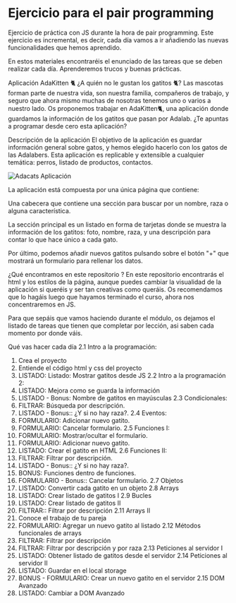 <H1>Ejercicio para el pair programming</H1>
Ejercicio de práctica con JS durante la hora de pair programming. Este ejercicio es incremental, es decir, cada día vamos a ir añadiendo las nuevas funcionalidades que hemos aprendido.

En estos materiales encontraréis el enunciado de las tareas que se deben realizar cada día.
Aprenderemos trucos y buenas prácticas.

Aplicación AdaKitten 🐈
¿A quién no le gustan los gatitos 🐈? Las mascotas forman parte de nuestra vida, son nuestra familia, compañeros de trabajo, y seguro que ahora mismo muchas de nosotras tenemos uno o varios a nuestro lado. Os proponemos trabajar en AdaKitten🐈, una aplicación donde guardamos la información de los gatitos que pasan por Adalab. ¿Te apuntas a programar desde cero esta aplicación?

Descripción de la aplicación
El objetivo de la aplicación es guardar información general sobre gatos, y hemos elegido hacerlo con los gatos de las Adalabers. Esta aplicación es replicable y extensible a cualquier temática: perros, listado de productos, contactos.

![Adacats Aplicación]([https://ejemplo.com/mi-imagen.jpg](https://books.adalab.es/~gitbook/image?url=https%3A%2F%2F2908775143-files.gitbook.io%2F%7E%2Ffiles%2Fv0%2Fb%2Fgitbook-x-prod.appspot.com%2Fo%2Fspaces%252FFeL5m4e6ES4PMjY0BYJw%252Fuploads%252Fgit-blob-e98c503533b258a1aa8d8490324a63b58e9455ed%252Fadakitten_template.png%3Falt%3Dmedia&width=768&dpr=4&quality=100&sign=b9df8e90&sv=2))

La aplicación está compuesta por una única página que contiene:

Una cabecera que contiene una sección para buscar por un nombre, raza o alguna característica.

La sección principal es un listado en forma de tarjetas donde se muestra la información de los gatitos: foto, nombre, raza, y una descripción para contar lo que hace único a cada gato.

Por último, podemos añadir nuevos gatitos pulsando sobre el botón "+" que mostrará un formulario para rellenar los datos.

¿Qué encontramos en este repositorio ?
En este repositorio encontrarás el html y los estilos de la página, aunque puedes cambiar la visualidad de la aplicación si queréis y ser tan creativas como queráis. Os recomendamos que lo hagáis luego que hayamos terminado el curso, ahora nos concentraremos en JS.

Para que sepáis que vamos haciendo durante el módulo, os dejamos el listado de tareas que tienen que completar por lección, asi saben cada momento por donde váis.

Qué vas hacer cada día
2.1 Intro a la programación:
 1. Crea el proyecto    
 2. Entiende el código html y css del proyecto
 3. LISTADO: Listado: Mostrar gatitos desde JS
2.2 Intro a la programación 2:
 1. LISTADO: Mejora como se guarda la información
 2. LISTADO - Bonus: Nombre de gatitos en mayúsculas
2.3 Condicionales:
 1. FILTRAR: Búsqueda por descripción.
 2. LISTADO - Bonus:: ¿Y si no hay raza?.
2.4 Eventos:
 1. FORMULARIO: Adicionar nuevo gatito.
 2. FORMULARIO: Cancelar formulario.
2.5 Funciones I:
 1. FORMULARIO: Mostrar/ocultar el formulario.
 2. FORMULARIO: Adicionar nuevo gatito.
 3. LISTADO: Crear el gatito en HTML
2.6 Funciones II:
 1. FILTRAR: Filtrar por descripción.
 2. LISTADO - Bonus:: ¿Y si no hay raza?.
 3. BONUS: Funciones dentro de funciones.
 4. FORMULARIO - Bonus:: Cancelar formulario.
2.7 Objetos
 1. LISTADO: Convertir cada gatito en un objeto
2.8 Arrays
 1. LISTADO: Crear listado de gatitos I
2.9 Bucles
 1. LISTADO: Crear listado de gatitos II
 2. FILTRAR:: Filtrar por descripción
2.11 Arrays II
 1. Conoce el trabajo de tu pareja
 2. FORMULARIO: Agregar un nuevo gatito al listado
2.12 Métodos funcionales de arrays
 1. FILTRAR: Filtrar por descripción
 2. FILTRAR: Filtrar por descripción y por raza
2.13 Peticiones al servidor I
 1. LISTADO: Obtener listado de gatitos desde el servidor
2.14 Peticiones al servidor II
 1. LISTADO: Guardar en el local storage
 1. BONUS - FORMULARIO: Crear un nuevo gatito en el servidor
2.15 DOM Avanzado
 1. LISTADO: Cambiar a DOM Avanzado
